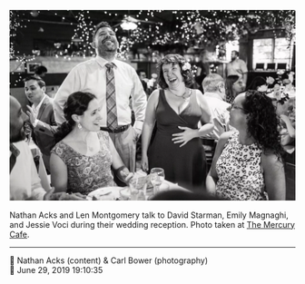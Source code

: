 ![Nathan Acks and Len Montgomery talk to David Starman, Emily Magnaghi, and Jessie Starman Voci](assets/e9b34ef9aa2da316c0c63b36fbad1f89.webp)

Nathan Acks and Len Montgomery talk to David Starman, Emily Magnaghi, and Jessie Voci during their wedding reception. Photo taken at [The Mercury Cafe](http://mercurycafe.com/).

- - - -

<span aria-hidden="true">👥</span> Nathan Acks (content) & Carl Bower (photography)  
<span aria-hidden="true">📅</span> June 29, 2019 19:10:35
